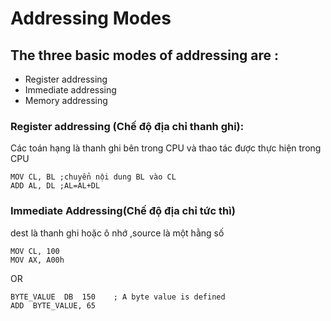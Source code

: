# Addressing Modes
## The three basic modes of addressing are :  
- Register addressing  
- Immediate addressing  
- Memory addressing  
### Register addressing (Chế độ địa chỉ thanh ghi):
Các toán hạng là thanh ghi bên trong CPU và thao tác được thực hiện trong CPU
```
MOV CL, BL ;chuyển nội dung BL vào CL
ADD AL, DL ;AL=AL+DL
```
### Immediate Addressing(Chế độ địa chỉ tức thì)
dest là thanh ghi hoặc ô nhớ ,source là một hằng số 
```
MOV CL, 100
MOV AX, A00h
```
OR
```
BYTE_VALUE  DB  150    ; A byte value is defined
ADD  BYTE_VALUE, 65
```
